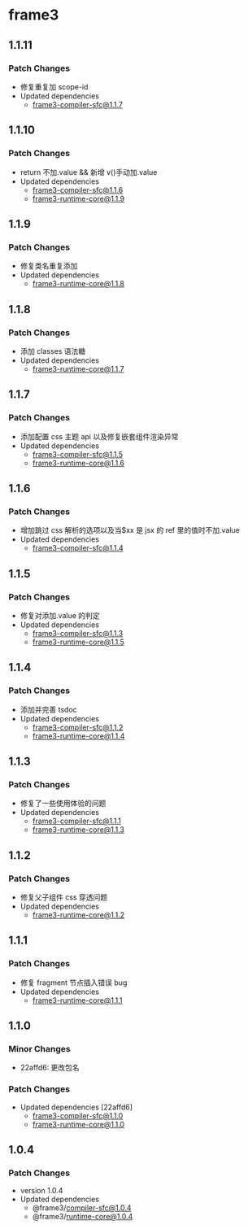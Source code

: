 # frame3

## 1.1.11

### Patch Changes

- 修复重复加 scope-id
- Updated dependencies
  - frame3-compiler-sfc@1.1.7

## 1.1.10

### Patch Changes

- return 不加.value && 新增 v()手动加.value
- Updated dependencies
  - frame3-compiler-sfc@1.1.6
  - frame3-runtime-core@1.1.9

## 1.1.9

### Patch Changes

- 修复类名重复添加
- Updated dependencies
  - frame3-runtime-core@1.1.8

## 1.1.8

### Patch Changes

- 添加 classes 语法糖
- Updated dependencies
  - frame3-runtime-core@1.1.7

## 1.1.7

### Patch Changes

- 添加配置 css 主题 api 以及修复嵌套组件渲染异常
- Updated dependencies
  - frame3-compiler-sfc@1.1.5
  - frame3-runtime-core@1.1.6

## 1.1.6

### Patch Changes

- 增加跳过 css 解析的选项以及当$xx 是 jsx 的 ref 里的值时不加.value
- Updated dependencies
  - frame3-compiler-sfc@1.1.4

## 1.1.5

### Patch Changes

- 修复对添加.value 的判定
- Updated dependencies
  - frame3-compiler-sfc@1.1.3
  - frame3-runtime-core@1.1.5

## 1.1.4

### Patch Changes

- 添加并完善 tsdoc
- Updated dependencies
  - frame3-compiler-sfc@1.1.2
  - frame3-runtime-core@1.1.4

## 1.1.3

### Patch Changes

- 修复了一些使用体验的问题
- Updated dependencies
  - frame3-compiler-sfc@1.1.1
  - frame3-runtime-core@1.1.3

## 1.1.2

### Patch Changes

- 修复父子组件 css 穿透问题
- Updated dependencies
  - frame3-runtime-core@1.1.2

## 1.1.1

### Patch Changes

- 修复 fragment 节点插入错误 bug
- Updated dependencies
  - frame3-runtime-core@1.1.1

## 1.1.0

### Minor Changes

- 22affd6: 更改包名

### Patch Changes

- Updated dependencies [22affd6]
  - frame3-compiler-sfc@1.1.0
  - frame3-runtime-core@1.1.0

## 1.0.4

### Patch Changes

- version 1.0.4
- Updated dependencies
  - @frame3/compiler-sfc@1.0.4
  - @frame3/runtime-core@1.0.4
